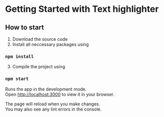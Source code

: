 # Getting Started with Text highlighter

## How to start

1. Download the source code
2. Install all neccessary packages using 

### `npm install`

3. Compile the project using

### `npm start`

Runs the app in the development mode.\
Open [http://localhost:3000](http://localhost:3000) to view it in your browser.

The page will reload when you make changes.\
You may also see any lint errors in the console.

